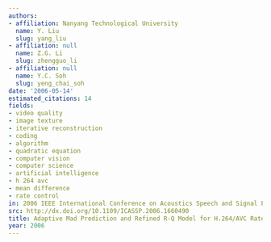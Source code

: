```yaml
---
authors:
- affiliation: Nanyang Technological University
  name: Y. Liu
  slug: yang_liu
- affiliation: null
  name: Z.G. Li
  slug: zhengguo_li
- affiliation: null
  name: Y.C. Soh
  slug: yeng_chai_soh
date: '2006-05-14'
estimated_citations: 14
fields:
- video quality
- image texture
- iterative reconstruction
- coding
- algorithm
- quadratic equation
- computer vision
- computer science
- artificial intelligence
- h 264 avc
- mean difference
- rate control
in: 2006 IEEE International Conference on Acoustics Speech and Signal Processing Proceedings
src: http://dx.doi.org/10.1109/ICASSP.2006.1660490
title: Adaptive Mad Prediction and Refined R-Q Model for H.264/AVC Rate Control
year: 2006
---
```

